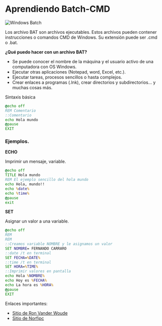 # Aprendiendo Batch-CMD

![Windows Batch](https://1.bp.blogspot.com/-ESvXc8JW6NE/WW1P3bPJvTI/AAAAAAAABSM/GRTNhiG99WgL4PPNUbYegBdP55cj4QEUgCPcBGAYYCw/s1600/batch.png)

Los archivo BAT son archivos ejecutables. Estos archivos pueden contener instrucciones o comandos CMD de Windows. Su extensión puede ser .cmd o .bat. 

**¿Qué puedo hacer con un archivo BAT?**
* Se puede conocer el nombre de la máquina y el usuario activo de una computadora con OS Windows.
* Ejecutar otras aplicaciones (Notepad, word, Excel, etc.).
* Ejecutar tareas, procesos sencillos o hasta complejos.
* Crear enlaces a programas (.lnk), crear directorios y subdirectorios... y muchas cosas más.


Sintaxis básica

```cmd
@echo off
REM Comentario
::Comentario
echo Hola mundo
@pause
EXIT
```


### Ejemplos.

**ECHO**

Imprimir un mensaje, variable.

```cmd
@echo off
TITLE Hola mundo
REM El ejemplo sencillo del hola mundo
echo Hola, mundo!!
echo %date% 
echo %time%
@pause
exit
```

**SET**

Asignar un valor a una variable.
```cmd
@echo off
REM 
REM
::Creamos variable NOMBRE y le asignamos un valor
SET NOMBRE= FERNANDO CARRARO
::date /t en terminal
SET FECHA=%DATE%
::time /t en terminal
SET HORA=%TIME%
::Imprimir valores en pantalla
echo Hola %NOMBRE%
echo Hoy es %FECHA%
echo La hora es %HORA%
@pause
EXIT
```


Enlaces importantes:

* [Sitio de Ron Vander Woude](https://www.robvanderwoude.com/)
* [Sitio de Norfipc](https://norfipc.com/utiles/tutorialbatch1.html)
